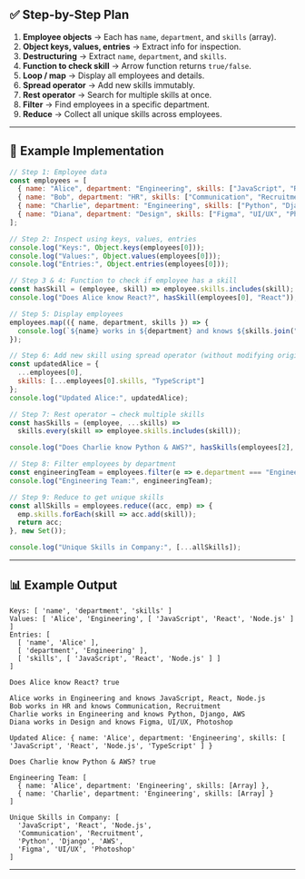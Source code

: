 ## ✅ Step-by-Step Plan

1. **Employee objects** → Each has `name`, `department`, and `skills` (array).
2. **Object keys, values, entries** → Extract info for inspection.
3. **Destructuring** → Extract `name`, `department`, and `skills`.
4. **Function to check skill** → Arrow function returns `true/false`.
5. **Loop / map** → Display all employees and details.
6. **Spread operator** → Add new skills immutably.
7. **Rest operator** → Search for multiple skills at once.
8. **Filter** → Find employees in a specific department.
9. **Reduce** → Collect all unique skills across employees.

---

## 📝 Example Implementation

```javascript
// Step 1: Employee data
const employees = [
  { name: "Alice", department: "Engineering", skills: ["JavaScript", "React", "Node.js"] },
  { name: "Bob", department: "HR", skills: ["Communication", "Recruitment"] },
  { name: "Charlie", department: "Engineering", skills: ["Python", "Django", "AWS"] },
  { name: "Diana", department: "Design", skills: ["Figma", "UI/UX", "Photoshop"] },
];

// Step 2: Inspect using keys, values, entries
console.log("Keys:", Object.keys(employees[0]));
console.log("Values:", Object.values(employees[0]));
console.log("Entries:", Object.entries(employees[0]));

// Step 3 & 4: Function to check if employee has a skill
const hasSkill = (employee, skill) => employee.skills.includes(skill);
console.log("Does Alice know React?", hasSkill(employees[0], "React")); // true

// Step 5: Display employees
employees.map(({ name, department, skills }) => {
  console.log(`${name} works in ${department} and knows ${skills.join(", ")}`);
});

// Step 6: Add new skill using spread operator (without modifying original)
const updatedAlice = { 
  ...employees[0], 
  skills: [...employees[0].skills, "TypeScript"] 
};
console.log("Updated Alice:", updatedAlice);

// Step 7: Rest operator → check multiple skills
const hasSkills = (employee, ...skills) => 
  skills.every(skill => employee.skills.includes(skill));

console.log("Does Charlie know Python & AWS?", hasSkills(employees[2], "Python", "AWS")); // true

// Step 8: Filter employees by department
const engineeringTeam = employees.filter(e => e.department === "Engineering");
console.log("Engineering Team:", engineeringTeam);

// Step 9: Reduce to get unique skills
const allSkills = employees.reduce((acc, emp) => {
  emp.skills.forEach(skill => acc.add(skill));
  return acc;
}, new Set());

console.log("Unique Skills in Company:", [...allSkills]);
```

---

## 📊 Example Output

```
Keys: [ 'name', 'department', 'skills' ]
Values: [ 'Alice', 'Engineering', [ 'JavaScript', 'React', 'Node.js' ] ]
Entries: [
  [ 'name', 'Alice' ],
  [ 'department', 'Engineering' ],
  [ 'skills', [ 'JavaScript', 'React', 'Node.js' ] ]
]

Does Alice know React? true

Alice works in Engineering and knows JavaScript, React, Node.js
Bob works in HR and knows Communication, Recruitment
Charlie works in Engineering and knows Python, Django, AWS
Diana works in Design and knows Figma, UI/UX, Photoshop

Updated Alice: { name: 'Alice', department: 'Engineering', skills: [ 'JavaScript', 'React', 'Node.js', 'TypeScript' ] }

Does Charlie know Python & AWS? true

Engineering Team: [
  { name: 'Alice', department: 'Engineering', skills: [Array] },
  { name: 'Charlie', department: 'Engineering', skills: [Array] }
]

Unique Skills in Company: [
  'JavaScript', 'React', 'Node.js', 
  'Communication', 'Recruitment',
  'Python', 'Django', 'AWS',
  'Figma', 'UI/UX', 'Photoshop'
]
```

---
